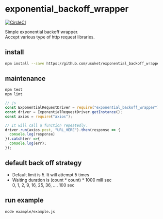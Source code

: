 # exponential_backoff_wrapper

[![CircleCI](https://circleci.com/gh/usuket/exponential_backoff_wrapper/tree/master.svg?style=svg)](https://circleci.com/gh/usuket/exponential_backoff_wrapper/tree/master)

Simple exponential backoff wrapper.  
Accept various type of http request libraries.  
 
## install
```bash
npm install --save https://github.com/usuket/exponential_backoff_wrapper.git
```

## maintenance
```bash
npm test
npm lint
```

```javascript
// js
const ExponentialRequestDriver = require("exponential_backoff_wrapper");
const driver = ExponentialRequestDriver.getInstance();
const axios = require("axios");

// It will call a function repeatedly.
driver.run(axios.post, "URL_HERE").then(response => {
  console.log(response)
}).catch(err =>{
  console.log(err);
});
```


## default back off strategy

- Default limit is 5. It will attempt 5 times
- Waiting duration is (count * count) * 1000 mill sec<br>
  0, 1, 2, 9, 16, 25, 36, .... 100 sec


## run example
```
node example/example.js
```

